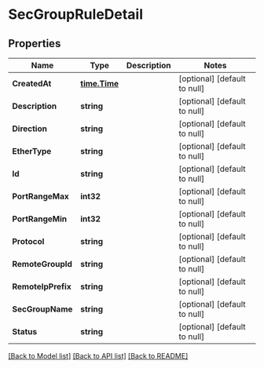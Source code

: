 # SecGroupRuleDetail

## Properties
Name | Type | Description | Notes
------------ | ------------- | ------------- | -------------
**CreatedAt** | [**time.Time**](time.Time.md) |  | [optional] [default to null]
**Description** | **string** |  | [optional] [default to null]
**Direction** | **string** |  | [optional] [default to null]
**EtherType** | **string** |  | [optional] [default to null]
**Id** | **string** |  | [optional] [default to null]
**PortRangeMax** | **int32** |  | [optional] [default to null]
**PortRangeMin** | **int32** |  | [optional] [default to null]
**Protocol** | **string** |  | [optional] [default to null]
**RemoteGroupId** | **string** |  | [optional] [default to null]
**RemoteIpPrefix** | **string** |  | [optional] [default to null]
**SecGroupName** | **string** |  | [optional] [default to null]
**Status** | **string** |  | [optional] [default to null]

[[Back to Model list]](../README.md#documentation-for-models) [[Back to API list]](../README.md#documentation-for-api-endpoints) [[Back to README]](../README.md)


